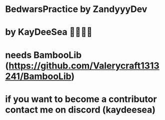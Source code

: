 # BedwarsPractice by ZandyyyDev

# by KayDeeSea 👀👀👀👀

# needs BambooLib (https://github.com/Valerycraft1313241/BambooLib)

# if you want to become a contributor contact me on discord (kaydeesea)
